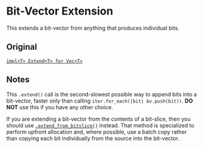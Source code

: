 # Bit-Vector Extension

This extends a bit-vector from anything that produces individual bits.

## Original

[`impl<T> Extend<T> for Vec<T>`][orig]

## Notes

This `.extend()` call is the second-slowest possible way to append bits into a
bit-vector, faster only than calling `iter.for_each(|bit| bv.push(bit))`.
**DO NOT** use this if you have any other choice.

If you are extending a bit-vector from the contents of a bit-slice, then you
should use [`.extend_from_bitslice()`] instead. That method is specialized to
perform upfront allocation and, where possible, use a batch copy rather than
copying each bit individually from the source into the bit-vector.

[orig]: https://doc.rust-lang.org/alloc/vec/struct.Vec.html#impl-Extend%3CT%3E
[`.extend_from_bitslice()`]: crate::vec::BitVec::extend_from_bitslice
